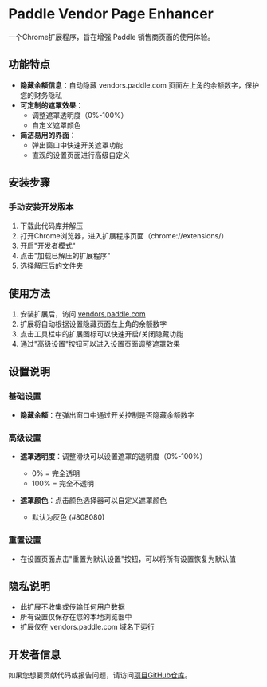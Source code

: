 # Paddle Vendor Page Enhancer

一个Chrome扩展程序，旨在增强 Paddle 销售商页面的使用体验。

## 功能特点

- **隐藏余额信息**：自动隐藏 vendors.paddle.com 页面左上角的余额数字，保护您的财务隐私
- **可定制的遮罩效果**：
  - 调整遮罩透明度（0%-100%）
  - 自定义遮罩颜色
- **简洁易用的界面**：
  - 弹出窗口中快速开关遮罩功能
  - 直观的设置页面进行高级自定义

## 安装步骤

### 手动安装开发版本

1. 下载此代码库并解压
2. 打开Chrome浏览器，进入扩展程序页面（chrome://extensions/）
3. 开启"开发者模式"
4. 点击"加载已解压的扩展程序"
5. 选择解压后的文件夹

## 使用方法

1. 安装扩展后，访问 [vendors.paddle.com](https://vendors.paddle.com)
2. 扩展将自动根据设置隐藏页面左上角的余额数字
3. 点击工具栏中的扩展图标可以快速开启/关闭隐藏功能
4. 通过"高级设置"按钮可以进入设置页面调整遮罩效果

## 设置说明

### 基础设置

- **隐藏余额**：在弹出窗口中通过开关控制是否隐藏余额数字

### 高级设置

- **遮罩透明度**：调整滑块可以设置遮罩的透明度（0%-100%）
  - 0% = 完全透明
  - 100% = 完全不透明

- **遮罩颜色**：点击颜色选择器可以自定义遮罩颜色
  - 默认为灰色 (#808080)

### 重置设置

- 在设置页面点击"重置为默认设置"按钮，可以将所有设置恢复为默认值

## 隐私说明

- 此扩展不收集或传输任何用户数据
- 所有设置仅保存在您的本地浏览器中
- 扩展仅在 vendors.paddle.com 域名下运行

## 开发者信息

如果您想要贡献代码或报告问题，请访问[项目GitHub仓库](https://github.com/littletry/Paddle-Vendor-PageEnhancer)。
